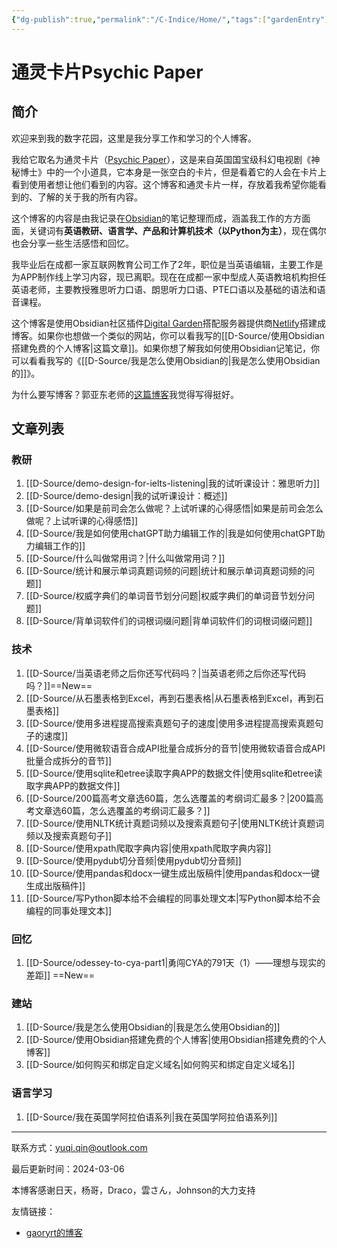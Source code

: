 ```yaml
---
{"dg-publish":true,"permalink":"/C-Indice/Home/","tags":["gardenEntry"],"created":"2023-09-21T09:27:51.000+08:00"}
---
```


# 通灵卡片Psychic Paper

## 简介
欢迎来到我的数字花园，这里是我分享工作和学习的个人博客。

我给它取名为通灵卡片（[Psychic Paper](https://tardis.fandom.com/wiki/Psychic_paper)），这是来自英国国宝级科幻电视剧《神秘博士》中的一个小道具，它本身是一张空白的卡片，但是看着它的人会在卡片上看到使用者想让他们看到的内容。这个博客和通灵卡片一样，存放着我希望你能看到的、了解的关于我的所有内容。

这个博客的内容是由我记录在[Obsidian](https://obsidian.md)的笔记整理而成，涵盖我工作的方方面面，关键词有**英语教研、语言学、产品和计算机技术（以Python为主）**，现在偶尔也会分享一些生活感悟和回忆。

我毕业后在成都一家互联网教育公司工作了2年，职位是当英语编辑，主要工作是为APP制作线上学习内容，现已离职。现在在成都一家中型成人英语教培机构担任英语老师，主要教授雅思听力口语、朗思听力口语、PTE口语以及基础的语法和语音课程。

这个博客是使用Obsidian社区插件[Digital Garden](https://github.com/obsidianMkdocs/obsidian-github-publisher)搭配服务器提供商[Netlify](https://app.netlify.com/teams/yuqiqin-a/overview)搭建成博客。如果你也想做一个类似的网站，你可以看我写的[[D-Source/使用Obsidian搭建免费的个人博客\|这篇文章]]。如果你想了解我如何使用Obsidian记笔记，你可以看看我写的《[[D-Source/我是怎么使用Obsidian的\|我是怎么使用Obsidian的]]》。

为什么要写博客？郭亚东老师的[这篇博客](https://www.dannyguo.com/blog/why-i-blog)我觉得写得挺好。


## 文章列表
### 教研
1. [[D-Source/demo-design-for-ielts-listening\|我的试听课设计：雅思听力]] 
2. [[D-Source/demo-design\|我的试听课设计：概述]] 
3. [[D-Source/如果是前司会怎么做呢？上试听课的心得感悟\|如果是前司会怎么做呢？上试听课的心得感悟]] 
4. [[D-Source/我是如何使用chatGPT助力编辑工作的\|我是如何使用chatGPT助力编辑工作的]] 
5. [[D-Source/什么叫做常用词？\|什么叫做常用词？]] 
6. [[D-Source/统计和展示单词真题词频的问题\|统计和展示单词真题词频的问题]] 
7. [[D-Source/权威字典们的单词音节划分问题\|权威字典们的单词音节划分问题]]
8. [[D-Source/背单词软件们的词根词缀问题\|背单词软件们的词根词缀问题]]

### 技术
1. [[D-Source/当英语老师之后你还写代码吗？\|当英语老师之后你还写代码吗？]]==New==
2. [[D-Source/从石墨表格到Excel，再到石墨表格\|从石墨表格到Excel，再到石墨表格]] 
3. [[D-Source/使用多进程提高搜索真题句子的速度\|使用多进程提高搜索真题句子的速度]]
4. [[D-Source/使用微软语音合成API批量合成拆分的音节\|使用微软语音合成API批量合成拆分的音节]] 
5. [[D-Source/使用sqlite和etree读取字典APP的数据文件\|使用sqlite和etree读取字典APP的数据文件]] 
6. [[D-Source/200篇高考文章选60篇，怎么选覆盖的考纲词汇最多？\|200篇高考文章选60篇，怎么选覆盖的考纲词汇最多？]]  
7. [[D-Source/使用NLTK统计真题词频以及搜索真题句子\|使用NLTK统计真题词频以及搜索真题句子]]
8. [[D-Source/使用xpath爬取字典内容\|使用xpath爬取字典内容]]
9. [[D-Source/使用pydub切分音频\|使用pydub切分音频]]
10. [[D-Source/使用pandas和docx一键生成出版稿件\|使用pandas和docx一键生成出版稿件]]
11. [[D-Source/写Python脚本给不会编程的同事处理文本\|写Python脚本给不会编程的同事处理文本]]

### 回忆
1. [[D-Source/odessey-to-cya-part1\|勇闯CYA的791天（1）——理想与现实的差距]] ==New==

###  建站
1. [[D-Source/我是怎么使用Obsidian的\|我是怎么使用Obsidian的]] 
2.  [[D-Source/使用Obsidian搭建免费的个人博客\|使用Obsidian搭建免费的个人博客]]
3. [[D-Source/如何购买和绑定自定义域名\|如何购买和绑定自定义域名]]

### 语言学习
1. [[D-Source/我在英国学阿拉伯语系列\|我在英国学阿拉伯语系列]]


---
联系方式：yuqi.qin@outlook.com

最后更新时间：2024-03-06

本博客感谢日天，杨哥，Draco，雲さん，Johnson的大力支持

友情链接：
- [gaoryrt的博客](https://gaoryrt.com/)